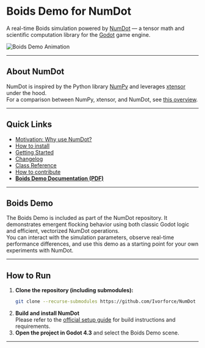 # Boids Demo for NumDot

A real-time Boids simulation powered by [NumDot](https://github.com/Ivorforce/NumDot) — a tensor math and scientific computation library for the [Godot](https://godotengine.org) game engine.

![Boids Demo Animation](boids_demo.gif)

---

## About NumDot

NumDot is inspired by the Python library [NumPy](https://numpy.org) and leverages [xtensor](https://github.com/xtensor-stack/xtensor) under the hood.  
For a comparison between NumPy, xtensor, and NumDot, see [this overview](https://numdot.readthedocs.io/en/latest/how-to-use/numpy-xtensor-numdot.html).


---

## Quick Links

- [Motivation: Why use NumDot?](https://numdot.readthedocs.io/en/latest/index.html#motivation)
- [How to install](https://numdot.readthedocs.io/en/latest/setup/how-to-install.html)
- [Getting Started](https://numdot.readthedocs.io/en/latest/how-to-use/getting_started.html)
- [Changelog](https://numdot.readthedocs.io/en/latest/setup/changelog.html)
- [Class Reference](https://numdot.readthedocs.io/en/latest/classes/index.html)
- [How to contribute](https://github.com/Ivorforce/NumDot/blob/main/CONTRIBUTING.md)
- **[Boids Demo Documentation (PDF)](https://github.com/kro-ma/NumDot/boids_demo_documentation.pdf)**

---

## Boids Demo

The Boids Demo is included as part of the NumDot repository. It demonstrates emergent flocking behavior using both classic Godot logic and efficient, vectorized NumDot operations.  
You can interact with the simulation parameters, observe real-time performance differences, and use this demo as a starting point for your own experiments with NumDot.

---

## How to Run

1. **Clone the repository (including submodules):**
    ```bash
    git clone --recurse-submodules https://github.com/Ivorforce/NumDot
    ```
2. **Build and install NumDot**  
   Please refer to the [official setup guide](https://numdot.readthedocs.io/en/latest/setup/custom_build_setup.html#doc-custom-build-setup) for build instructions and requirements.
3. **Open the project in Godot 4.3** and select the Boids Demo scene.

---
